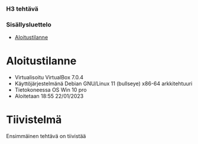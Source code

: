 ### H3 tehtävä

### Sisällysluettelo

- [Aloitustilanne](#aloitustilanne)



# Aloitustilanne
- Virtualisoitu VirtualBox 7.0.4
- Käyttöjärjestelmänä Debian GNU/Linux 11 (bullseye) x86-64 arkkitehtuuri 
- Tietokoneessa OS Win 10 pro 
- Aloitetaan 18:55 22/01/2023

# Tiivistelmä  

Ensimmäinen tehtävä on tiivistää 






